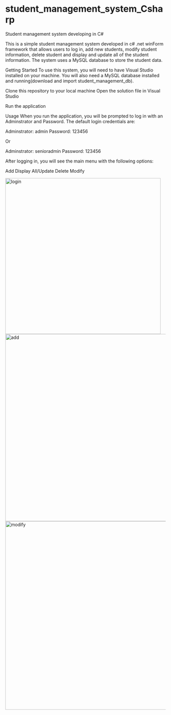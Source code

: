 # student_management_system_Csharp
Student management system developing in C#

This is a simple student management system developed in c# .net winForm framework that allows users to log in, add new students, modify student information, delete student and display and update all of the student information. The system uses a MySQL database to store the student data.

Getting Started
To use this system, you will need to have Visual Studio installed on your machine. You will also need a MySQL database installed and running(download and import student_management_db).

Clone this repository to your local machine
Open the solution file in Visual Studio

Run the application

Usage
When you run the application, you will be prompted to log in with an Adminstrator and Password. The default login credentials are:

Adminstrator: admin
Password: 123456

Or

Adminstrator: senioradmin
Password: 123456

After logging in, you will see the main menu with the following options:

Add
Display All/Update
Delete
Modify 

<img width="488" alt="login" src="https://user-images.githubusercontent.com/106297177/220199797-97d6f9d9-40ac-409b-9f06-3ad6cbf6e403.png">

<img width="586" alt="add" src="https://user-images.githubusercontent.com/106297177/220199854-724171fe-9ced-466c-aa67-6c982439c3ce.png">


<img width="590" alt="modify" src="https://user-images.githubusercontent.com/106297177/220199860-c0941172-eab8-424f-ab55-04e4704f8d1a.png">
